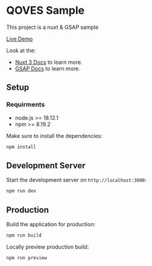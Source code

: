 # QOVES Sample

This project is a nuxt & GSAP sample

[Live Demo](https://qoves-eight.vercel.app/)

Look at the:
- [Nuxt 3 Docs](https://nuxt.com/docs/getting-started/introduction) to learn more.
- [GSAP Docs](https://gsap.com) to learn more.

## Setup

### Requirments
- node.js >= 18.12.1
- npm >= 8.19.2

Make sure to install the dependencies:

```bash
npm install
```

## Development Server

Start the development server on `http://localhost:3000`:

```bash
npm run dev
```

## Production

Build the application for production:

```bash
npm run build
```

Locally preview production build:

```bash
npm run preview
```
